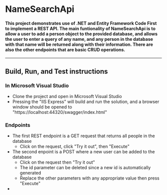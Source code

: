 # NameSearchApi
#### This project demonstrates use of .NET and Entity Framework Code First to implement a REST API. The main funtionality of NameSearchApi is to allow a user to add a person object to the provided database, and allows the user to enter a query of any name, and any person in the database with that name will be returned along with their information. There are also the other endpoints that are basic CRUD operations. <br>
---
## Build, Run, and Test instructions

### In Microsoft Visual Studio <br>
* Clone the project and open in Microsoft Visual Studio
* Pressing the "IIS Express" will build and run the solution, and a browser window should be opened to "https://localhost:44320/swagger/index.html"

### Endpoints
* The first REST endpoint is a GET request that returns all people in the database
  * Click on the request, click "Try it out", then "Execute"
* The second enpoint is a POST where a new user can be added to the database
  * Click on the request then "Try it out"
  * The id parameter can be deleted since a new id is automatically generated
  * Replace the other parameters with any appropriate value then press "Execute"
*


